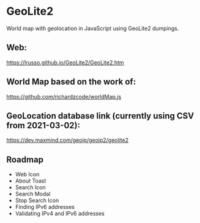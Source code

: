 # GeoLite2

World map with geolocation in JavaScript using GeoLite2 dumpings.

## Web:

https://lrusso.github.io/GeoLite2/GeoLite2.htm

## World Map based on the work of:

https://github.com/richardzcode/worldMap.js

## GeoLocation database link (currently using CSV from 2021-03-02):

https://dev.maxmind.com/geoip/geoip2/geolite2

## Roadmap

* Web Icon
* About Toast
* Search Icon
* Search Modal
* Stop Search Icon
* Finding IPv6 addresses
* Validating IPv4 and IPv6 addresses
